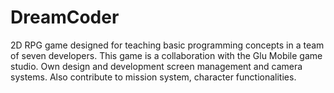 DreamCoder
==========

2D RPG game designed for teaching basic programming concepts in a team of seven developers. This game is a collaboration with the Glu Mobile game studio. Own design and development screen management and camera systems. Also contribute to mission system, character functionalities.
